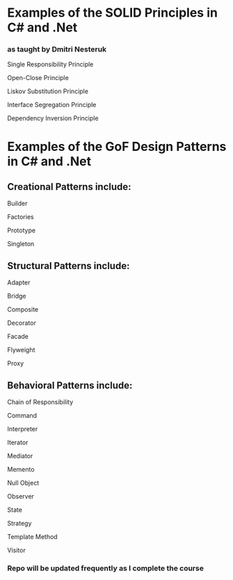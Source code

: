 # Examples of the SOLID Principles in C# and .Net
### as taught by Dmitri Nesteruk

Single Responsibility Principle

Open-Close Principle

Liskov Substitution Principle

Interface Segregation Principle

Dependency Inversion Principle

# Examples of the GoF Design Patterns in C# and .Net
## Creational Patterns include:
Builder

Factories

Prototype

Singleton
## Structural Patterns include:

Adapter

Bridge

Composite

Decorator

Facade

Flyweight

Proxy
## Behavioral Patterns include:

Chain of Responsibility

Command

Interpreter

Iterator

Mediator

Memento

Null Object

Observer

State

Strategy

Template Method

Visitor

### Repo will be updated frequently as I complete the course